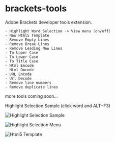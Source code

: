 brackets-tools
==============

Adobe Brackets developer tools extension.

	- Highlight Word Selection -> View menu (on/off)
	- New Html5 Template 
	- Remove Empty Lines
	- Remove Break Lines
	- Remove Leading New Lines
	- To Upper Case
	- To Lower Case
	- To Title Case
	- Html Encode
	- Html Docode
	- URL Encode
	- Url Decode
	- Remove line numbers
	- Remove duplicate lines

more tools coming soon...

Highlight Selection Sample (click word and ALT+F3)

![Highlight Selection Sample](http://i58.tinypic.com/2hz1i87.gif)

![Highlight Selection Menu](http://i61.tinypic.com/243f6lh.png)

![Html5 Template](http://i62.tinypic.com/fao7du.png)
